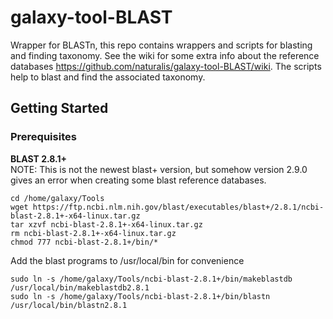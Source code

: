 # galaxy-tool-BLAST
Wrapper for BLASTn, this repo contains wrappers and scripts for blasting and finding taxonomy. See the wiki for some extra info about the reference databases https://github.com/naturalis/galaxy-tool-BLAST/wiki. The scripts help to blast and find the associated taxonomy.

## Getting Started
### Prerequisites
**BLAST 2.8.1+**<br />
NOTE: This is not the newest blast+ version, but somehow version 2.9.0 gives an error when creating some blast reference databases.
```
cd /home/galaxy/Tools
wget https://ftp.ncbi.nlm.nih.gov/blast/executables/blast+/2.8.1/ncbi-blast-2.8.1+-x64-linux.tar.gz
tar xzvf ncbi-blast-2.8.1+-x64-linux.tar.gz
rm ncbi-blast-2.8.1+-x64-linux.tar.gz
chmod 777 ncbi-blast-2.8.1+/bin/*
```
Add the blast programs to /usr/local/bin for convenience
```
sudo ln -s /home/galaxy/Tools/ncbi-blast-2.8.1+/bin/makeblastdb /usr/local/bin/makeblastdb2.8.1
sudo ln -s /home/galaxy/Tools/ncbi-blast-2.8.1+/bin/blastn /usr/local/bin/blastn2.8.1
```
